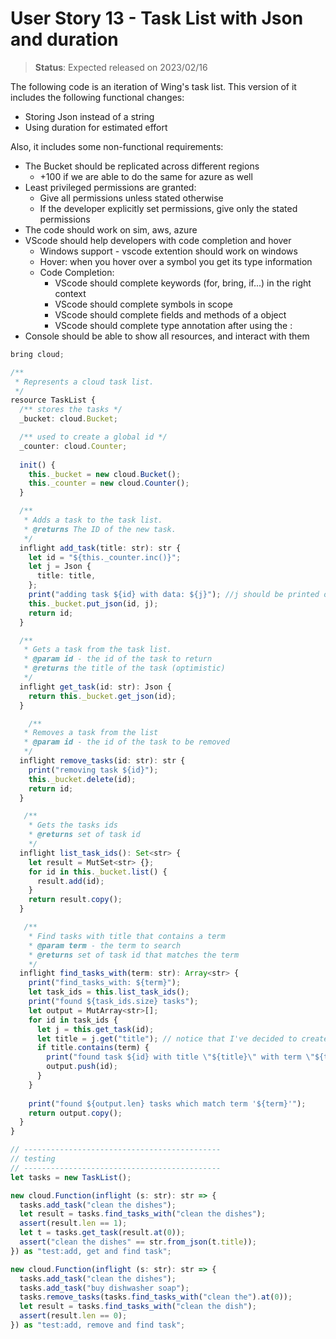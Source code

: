 # User Story 13 - Task List with Json and duration

> **Status**: Expected released on 2023/02/16

The following code is an iteration of Wing's task list.
This version of it includes the following functional changes:
- Storing Json instead of a string
- Using duration for estimated effort

Also, it includes some non-functional requirements: 
- The Bucket should be replicated across different regions 
  - +100 if we are able to do the same for azure as well
- Least privileged permissions are granted:
  - Give all permissions unless stated otherwise
  - If the developer explicitly set permissions, give only the stated permissions 
- The code should work on sim, aws, azure
- VScode should help developers with code completion and hover
  - Windows support - vscode extention should work on windows
  - Hover: when you hover over a symbol you get its type information
  - Code Completion: 
    - VScode should complete keywords (for, bring, if...)  in the right context
    - VScode should complete symbols in scope 
    - VScode should complete fields and methods of a object 
    - VScode should complete type annotation after using the :
- Console should be able to show all resources, and interact with them


```ts (wing)
bring cloud;

/**
 * Represents a cloud task list.
 */
resource TaskList {
  /** stores the tasks */
  _bucket: cloud.Bucket;

  /** used to create a global id */
  _counter: cloud.Counter;
  
  init() {
    this._bucket = new cloud.Bucket();
    this._counter = new cloud.Counter();
  }

  /** 
   * Adds a task to the task list.
   * @returns The ID of the new task.
   */
  inflight add_task(title: str): str {
    let id = "${this._counter.inc()}";
    let j = Json { 
      title: title, 
    };
    print("adding task ${id} with data: ${j}"); //j should be printed out nicely 
    this._bucket.put_json(id, j);
    return id;
  }

  /** 
   * Gets a task from the task list.
   * @param id - the id of the task to return
   * @returns the title of the task (optimistic)
   */
  inflight get_task(id: str): Json {
    return this._bucket.get_json(id);
  }

    /** 
   * Removes a task from the list
   * @param id - the id of the task to be removed
   */
  inflight remove_tasks(id: str): str {
    print("removing task ${id}");
    this._bucket.delete(id);
    return id;
  }

   /** 
    * Gets the tasks ids 
    * @returns set of task id
    */
  inflight list_task_ids(): Set<str> {
    let result = MutSet<str> {};
    for id in this._bucket.list() {
      result.add(id);
    }
    return result.copy();
  }

   /** 
    * Find tasks with title that contains a term
    * @param term - the term to search
    * @returns set of task id that matches the term
    */
  inflight find_tasks_with(term: str): Array<str> {
    print("find_tasks_with: ${term}");
    let task_ids = this.list_task_ids();
    print("found ${task_ids.size} tasks");
    let output = MutArray<str>[];
    for id in task_ids {
      let j = this.get_task(id); 
      let title = j.get("title"); // notice that I've decided to create a small baby macro get function that should be removed next sprint
      if title.contains(term) { 
        print("found task ${id} with title \"${title}\" with term \"${term}\"");
        output.push(id);
      }
    }
    
    print("found ${output.len} tasks which match term '${term}'");
    return output.copy();
  }
}

// --------------------------------------------
// testing
// --------------------------------------------
let tasks = new TaskList();

new cloud.Function(inflight (s: str): str => {
  tasks.add_task("clean the dishes");
  let result = tasks.find_tasks_with("clean the dishes");
  assert(result.len == 1);
  let t = tasks.get_task(result.at(0));
  assert("clean the dishes" == str.from_json(t.title));
}) as "test:add, get and find task";

new cloud.Function(inflight (s: str): str => {
  tasks.add_task("clean the dishes");
  tasks.add_task("buy dishwasher soap");
  tasks.remove_tasks(tasks.find_tasks_with("clean the").at(0));
  let result = tasks.find_tasks_with("clean the dish");
  assert(result.len == 0);
}) as "test:add, remove and find task";
```
